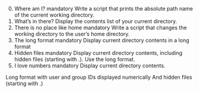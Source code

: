 0. Where am I?
mandatory
Write a script that prints the absolute path name of the current working directory.
1. What’s in there?
Display the contents list of your current directory.
2. There is no place like home
mandatory
Write a script that changes the working directory to the user’s home directory.
3. The long format
mandatory
Display current directory contents in a long format
4. Hidden files
mandatory
Display current directory contents, including hidden files (starting with .). Use the long format.
5. I love numbers
mandatory
Display current directory contents.

Long format
with user and group IDs displayed numerically
And hidden files (starting with .)
